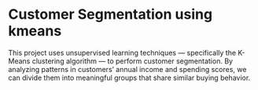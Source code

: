 # Customer Segmentation using kmeans

This project uses unsupervised learning techniques — specifically the K-Means clustering algorithm — to perform customer segmentation. By analyzing patterns in customers’ annual income and spending scores, we can divide them into meaningful groups that share similar buying behavior.
